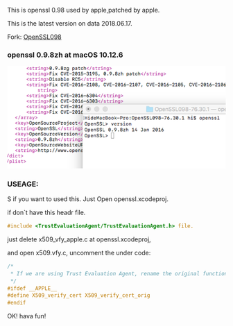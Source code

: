 
This is openssl 0.98 used by apple,patched by apple.

This is the latest version on data 2018.06.17.

Fork: [OpenSSL098](https://opensource.apple.com/source/OpenSSL098/)

### openssl 0.9.8zh at macOS 10.12.6 

<p align="center">
<img src="./snatshot1.png" />
</p>

### USEAGE:
S
if you want to used this. Just Open openssl.xcodeproj.

if don`t have this headr file.
  
```c
#include <TrustEvaluationAgent/TrustEvaluationAgent.h> file.
```

just delete x509_vfy_apple.c at openssl.xcodeproj,

and open x509.vfy.c, uncomment the under code:

```c
/*
 * If we are using Trust Evaluation Agent, rename the original function
 */
#ifdef __APPLE__
#define X509_verify_cert X509_verify_cert_orig
#endif

```

OK! hava fun!

















